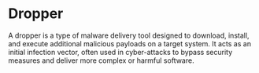 # Dropper
A dropper is a type of malware delivery tool designed to download, install, and execute additional malicious payloads on a target system. It acts as an initial infection vector, often used in cyber-attacks to bypass security measures and deliver more complex or harmful software.
